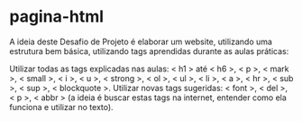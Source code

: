 # pagina-html
A ideia deste Desafio de Projeto é elaborar um website, utilizando uma estrutura bem básica, utilizando tags aprendidas durante as aulas práticas:
 
Utilizar todas as tags explicadas nas aulas: &lt; h1 &gt; até &lt; h6 &gt;, &lt; p &gt;, &lt; mark &gt;, &lt; small &gt;, &lt; i &gt;, &lt; u &gt;, &lt; strong &gt;, &lt; ol &gt;, &lt; ul &gt;, &lt; li &gt;, &lt; a &gt;, &lt; hr &gt;, &lt; sub &gt;, &lt; sup &gt;, &lt; blockquote &gt;.
Utilizar novas tags sugeridas: &lt; font &gt;, &lt; del &gt;, &lt; p &gt;, &lt; abbr &gt; (a ideia é buscar estas tags na internet, entender como ela funciona e utilizar no texto). 
